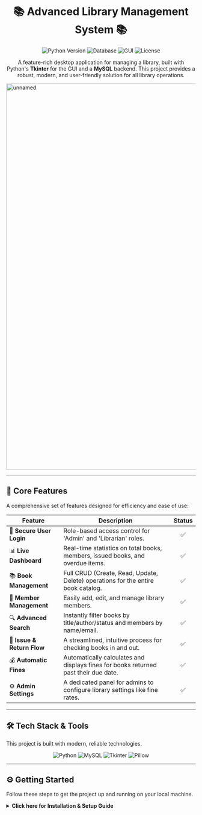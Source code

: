 <div align="center">

# 📚 Advanced Library Management System 📚

<p>
  <img src="https://img.shields.io/badge/Python-3.9%2B-blue.svg?style=for-the-badge&logo=python" alt="Python Version">
  <img src="https://img.shields.io/badge/Database-MySQL-orange.svg?style=for-the-badge&logo=mysql" alt="Database">
  <img src="https://img.shields.io/badge/GUI-Tkinter-green.svg?style=for-the-badge" alt="GUI">
  <img src="https://img.shields.io/badge/License-MIT-purple.svg?style=for-the-badge" alt="License">
</p>

A feature-rich desktop application for managing a library, built with Python's **Tkinter** for the GUI and a **MySQL** backend. This project provides a robust, modern, and user-friendly solution for all library operations.

</div>



<img width="1024" height="1024" alt="unnamed" src="https://github.com/user-attachments/assets/d9009df4-b7d6-4b34-aaa4-759358738788" />


---

## 🚀 Core Features

A comprehensive set of features designed for efficiency and ease of use:

| Feature                  | Description                                                                       | Status |
| ------------------------ | --------------------------------------------------------------------------------- | :----: |
| 🔐 **Secure User Login** | Role-based access control for 'Admin' and 'Librarian' roles.                      |   ✅    |
| 📊 **Live Dashboard** | Real-time statistics on total books, members, issued books, and overdue items.    |   ✅    |
| 📚 **Book Management** | Full CRUD (Create, Read, Update, Delete) operations for the entire book catalog.  |   ✅    |
| 👤 **Member Management** | Easily add, edit, and manage library members.                                     |   ✅    |
| 🔍 **Advanced Search** | Instantly filter books by title/author/status and members by name/email.          |   ✅    |
| 🔄 **Issue & Return Flow** | A streamlined, intuitive process for checking books in and out.                 |   ✅    |
| 💰 **Automatic Fines** | Automatically calculates and displays fines for books returned past their due date. |   ✅    |
| ⚙️ **Admin Settings** | A dedicated panel for admins to configure library settings like fine rates.       |   ✅    |

---

## 🛠️ Tech Stack & Tools

This project is built with modern, reliable technologies.

<div align="center">
  <img src="https://img.shields.io/badge/Python-3776AB?style=for-the-badge&logo=python&logoColor=white" alt="Python" />
  <img src="https://img.shields.io/badge/MySQL-4479A1?style=for-the-badge&logo=mysql&logoColor=white" alt="MySQL" />
  <img src="https://img.shields.io/badge/Tkinter-GUI-FFD43B?style=for-the-badge" alt="Tkinter" />
  <img src="https://img.shields.io/badge/Pillow-9747FF?style=for-the-badge&logo=Pillow&logoColor=white" alt="Pillow" />
</div>

---

## ⚙️ Getting Started

Follow these steps to get the project up and running on your local machine.

<details>
<summary><strong>Click here for Installation & Setup Guide</strong></summary>

### 1. Prerequisites
- Python 3.8 or newer
- MySQL Server
- Git

### 2. Clone the Repository
```bash
git clone [https://github.com/devhemanthac-commits/Library_Management_System_py.git](https://github.com/devhemanthac-commits/Library_Management_System_py)
